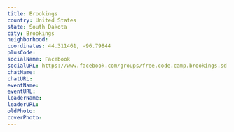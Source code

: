 ```yaml
---
title: Brookings
country: United States
state: South Dakota
city: Brookings
neighborhood: 
coordinates: 44.311461, -96.79844
plusCode:
socialName: Facebook
socialURL: https://www.facebook.com/groups/free.code.camp.brookings.sd
chatName:
chatURL:
eventName:
eventURL:
leaderName:
leaderURL:
oldPhoto: 
coverPhoto:
---
```

